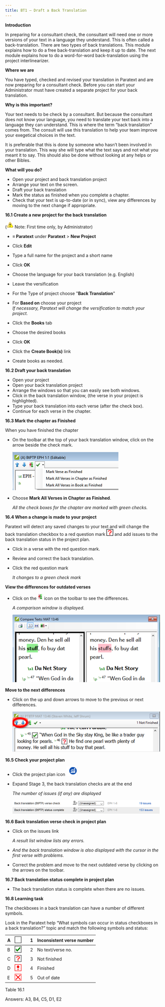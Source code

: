 ```yaml
---
title: BT1 – Draft a Back Translation
---
```

**Introduction**

In preparing for a consultant check, the consultant will need one or more versions of your text in a language they understand. This is often called a back-translation. There are two types of back translations. This module explains how to do a free back-translation and keep it up to date. The next module explains how to do a word-for-word back-translation using the project interlinearizer.

**Where we are**

You have typed, checked and revised your translation in Paratext and are now preparing for a consultant check. Before you can start your Administrator must have created a separate project for your back translation.

**Why is this important?**

Your text needs to be check by a consultant. But because the consultant does not know your language, you need to translate your text back into a language they can understand. This is where the term “back translation” comes from. The consult will use this translation to help your team improve your exegetical choices in the text.

It is preferable that this is done by someone who hasn’t been involved in your translation. This way she will type what the text says and not what you meant it to say. This should also be done without looking at any helps or other Bibles.

**What will you do?**

-   Open your project and back translation project
-   Arrange your text on the screen.
-   Draft your back translation
-   Mark the status as finished when you complete a chapter.
-   Check that your text is up-to-date (or in sync), view any differences by moving to the next change if appropriate.

**16.1 Create a new project for the back translation**

(![](media/1c28af076960c2df6864e22de6b6bb9a.png) Note: First time only, by Administrator)

- **≡ Paratext** under **Paratext** \> **New Project**  
-   Click **Edit**  
-   Type a full name for the project and a short name  
-   Click **OK**  
-   Choose the language for your back translation (e.g. English)
-   Leave the versification
-   For the Type of project choose "**Back Translation**"
-   For **Based on** choose your project  
    *If necessary, Paratext will change the versification to match your project.*

-   Click the **Books** tab
-   Choose the desired books
-   Click **OK**
-   Click the **Create Book(s)** link
-   Create books as needed.

**16.2 Draft your back translation**

-   Open your project
-   Open your back translation project
-   Arrange the windows so that you can easily see both windows.
-   Click in the back translation window, (the verse in your project is highlighted).
-   Type your back translation into each verse (after the check box).
-   Continue for each verse in the chapter.

**16.3 Mark the chapter as Finished**

When you have finished the chapter

-   On the toolbar at the top of your back translation window, click on the arrow beside the check mark.

    ![wordml://97.png](media/285e6d53f77a7d2d34ab6c4e22065e3b.png)

-   Choose **Mark All Verses in Chapter as Finished**.

    *All the check boxes for the chapter are marked with green checks.*

**16.4 When a change is made to your project**

Paratext will detect any saved changes to your text and will change the back translation checkbox to a red question mark ![wordml://98.png](media/fd2a2899133a5e6932581c91e4a3f0e3.png) and add issues to the back translation status in the project plan.

-   Click in a verse with the red question mark.
-   Review and correct the back translation.
-   Click the red question mark

    *It changes to a green check mark*

**View the differences for outdated verses**

-   Click on the ![wordml://99.png](media/be3ec4dba9fa9fd49cc3cfbf9d635979.png) icon on the toolbar to see the differences.

    *A comparison window is displayed.*

    ![wordml://100.png](media/9da74a5911c8ba1d92d9e18caad3db4a.png)

**Move to the next differences**

-   Click on the up and down arrows to move to the previous or next differences.

    ![wordml://101.png](media/ec6005b7e6d58cf0917c133ddb451b24.png)

**16.5 Check your project plan**

-   Click the project plan icon ![wordml://102.png](media/d4f73d4e85851f0a7038bdd7f203d5f5.png)
-   Expand Stage 3, the back translation checks are at the end

    *The number of issues (if any) are displayed*

    ![wordml://103.png](media/06c918135131c6c83bfff9ae5644156b.png)

**16.6 Back translation verse check in project plan**

-   Click on the issues link

    *A result list window lists any errors.*

-   *And the back translation window is also displayed with the cursor in the first verse with problems.*
-   Correct the problem and move to the next outdated verse by clicking on the arrows on the toolbar.

**16.7 Back translation status complete in project plan**

-   The back translation status is complete when there are no issues.

**16.8 Learning task**

The checkboxes in a back translation can have a number of different symbols.

Look in the Paratext help “What symbols can occur in status checkboxes in a back translation?” topic and match the following symbols and status:

| A | ![wordml://104.png](media/09b61c5c6d378fe5eb55993803e9fa62.png) |   | 1 | Inconsistent verse number |
|---|-----------------------------------------------------------------|---|---|---------------------------|
| B | ![wordml://105.png](media/137adc925e0bf657c630c10699ddc5f8.png) |   | 2 | No text/verse no.         |
| C | ![wordml://106.png](media/82d0c3ada1245233d0d5fe0b4e650e44.png) |   | 3 | Not finished              |
| D | ![wordml://107.png](media/0cfc20f7ce5ae319c3aeb941e70fa482.png) |   | 4 | Finished                  |
| E | ![wordml://108.png](media/aeb91707fa743aa95460a958d7f7f8f4.png) |   | 5 | Out of date               |

Table 16.1

Answers: A3, B4, C5, D1, E2
